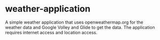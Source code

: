# weather-application
A simple weather application that uses openweathermap.org for the weather data and Google Volley and Glide to get the data. The application requires internet access and location access.
